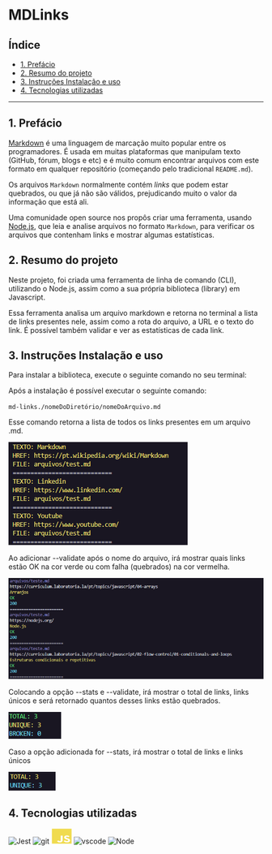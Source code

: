 # MDLinks

## Índice

* [1. Prefácio](#1-prefácio)
* [2. Resumo do projeto](#2-resumo-do-projeto)
* [3. Instruções Instalação e uso](#3-instruções-instalação-e-uso)
* [4. Tecnologias utilizadas](#5-tecnologias-utilizadas)

***

## 1. Prefácio

[Markdown](https://pt.wikipedia.org/wiki/Markdown) é uma linguagem de marcação
muito popular entre os programadores. É usada em muitas plataformas que
manipulam texto (GitHub, fórum, blogs e etc) e é muito comum encontrar arquivos
com este formato em qualquer repositório (começando pelo tradicional
`README.md`).

Os arquivos `Markdown` normalmente contém _links_ que podem estar
quebrados, ou que já não são válidos, prejudicando muito o valor da
informação que está ali.

Uma comunidade open source nos propôs criar uma ferramenta, usando
[Node.js](https://nodejs.org/), que leia e analise arquivos no formato
`Markdown`, para verificar os arquivos que contenham links e mostrar algumas
estatísticas.

## 2. Resumo do projeto

Neste projeto, foi criada uma ferramenta de linha de comando (CLI), utilizando o Node.js, assim como a sua própria biblioteca (library) em Javascript.

Essa ferramenta analisa um arquivo markdown e retorna no terminal a lista de links presentes nele, assim como a rota do arquivo, a URL e o texto do link. É possível também validar e ver as estatísticas de cada link.

## 3. Instruções Instalação e uso

Para instalar a biblioteca, execute o seguinte comando no seu terminal:

Após a instalação é possível executar o seguinte comando:

`md-links./nomeDoDiretório/nomeDoArquivo.md`

Esse comando retorna a lista de todos os links presentes em um arquivo .md.

![image](./imgs/links.png)

Ao adicionar --validate após o nome do arquivo, irá mostrar quais links estão OK na cor verde ou com falha (quebrados) na cor vermelha.

![image](./imgs/validate.png)

Colocando a opção --stats e --validate, irá mostrar o total de links, links únicos e será retornado quantos desses links estão quebrados.

![image](./imgs/validateStats.png)

Caso a opção adicionada for --stats, irá mostrar o total de links e links únicos

![image](./imgs/stats.png)

## 4. Tecnologias utilizadas

<div>
  <img alt="Jest" height="30" width="40" src="https://cdn.jsdelivr.net/gh/devicons/devicon/icons/jest/jest-plain.svg" /> 
  <img alt="git" height="30" width="40" src="https://cdn.jsdelivr.net/gh/devicons/devicon/icons/git/git-original.svg" />
  <img alt="Rafa-Js" height="30" width="40" src="https://raw.githubusercontent.com/devicons/devicon/master/icons/javascript/javascript-plain.svg">
  <img alt="vscode" height="30" width="40" src="https://cdn.jsdelivr.net/gh/devicons/devicon/icons/vscode/vscode-original.svg" />
  <img alt="Node" height="30" width="40" src="https://cdn.jsdelivr.net/gh/devicons/devicon/icons/nodejs/nodejs-original.svg" />
</div>
